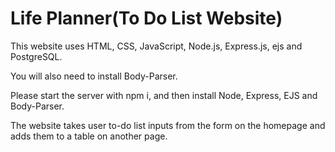 # Life Planner(To Do List Website)

This website uses HTML, CSS, JavaScript, Node.js, Express.js, ejs and PostgreSQL.

You will also need to install Body-Parser.

Please start the server with npm i, and then install Node, Express, EJS and Body-Parser.

The website takes user to-do list inputs from the form on the homepage and adds them to a table on another page.  
